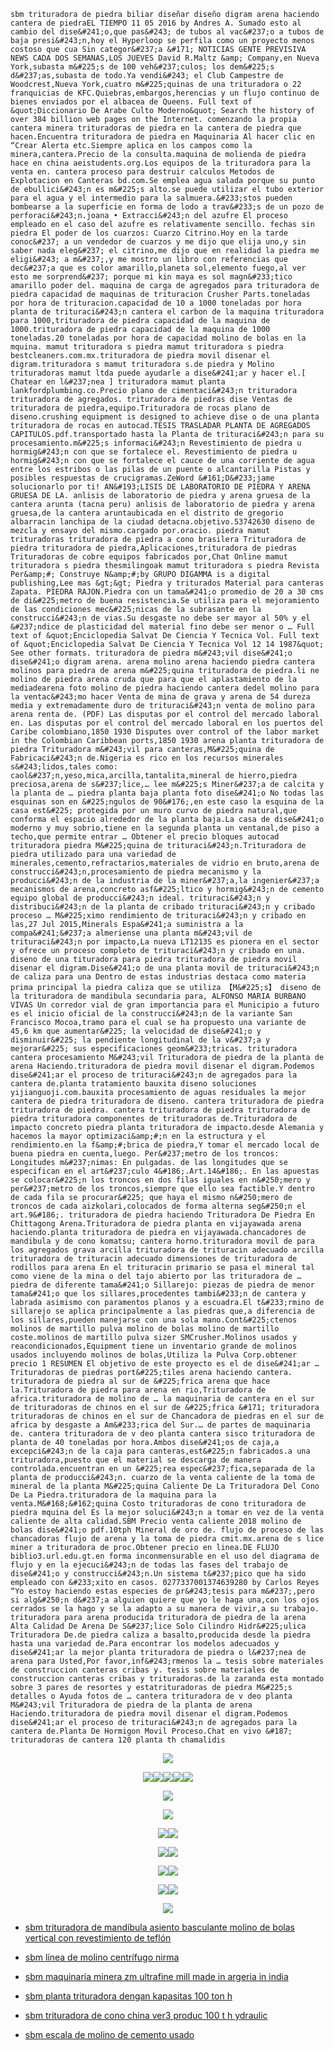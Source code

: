 
```
sbm trituradora de piedra biliar diseñar diseño digram arena haciendo cantera de piedraEL TIEMPO 11 05 2016 by Andres A. Sumado esto al cambio del dise&#241;o,que pas&#243; de tubos al vac&#237;o a tubos de baja presi&#243;n,hoy el Hyperloop se perfila como un proyecto menos costoso que cua Sin categor&#237;a &#171; NOTICIAS GENTE PREVISIVA NEWS CADA DOS SEMANAS,LOS JUEVES David R.Maltz &amp; Company,en Nueva York,subasta m&#225;s de 100 veh&#237;culos; los dem&#225;s d&#237;as,subasta de todo.Ya vendi&#243; el Club Campestre de Woodcrest,Nueva York,cuatro m&#225;quinas de una trituradora o 22 franquicias de KFC.Quiebras,embargos,herencias y un flujo continuo de bienes enviados por el albacea de Queens. Full text of &quot;Diccionario De Arabe Culto Moderno&quot; Search the history of over 384 billion web pages on the Internet. comenzando la propia cantera minera trituradoras de piedra en la cantera de piedra que hacen.Encuentra trituradora de piedra en Maquinaria Al hacer clic en “Crear Alerta etc.Siempre aplica en los campos como la minera,cantera.Precio de la consulta.maquina de molienda de piedra hace en china aeistudents.org.Los equipos de la trituradora para la venta en. cantera proceso para destruir calculos Metodos de Explotacion en Canteras bd.com.Se emplea agua salada porque su punto de ebullici&#243;n es m&#225;s alto.se puede utilizar el tubo exterior para el agua y el intermedio para la salmuera.&#233;stos pueden bombearse a la superficie en forma de lodo a trav&#233;s de un pozo de perforaci&#243;n.joana • Extracci&#243;n del azufre El proceso empleado en el caso del azufre es relativamente sencillo. fechas sin piedra El poder de los cuarzos: Cuarzo Citrino.Hoy en la tarde conoc&#237; a un vendedor de cuarzos y me dijo que elija uno,y sin saber nada eleg&#237; el citrino,me dijo que en realidad la piedra me eligi&#243; a m&#237;,y me mostro un libro con referencias que dec&#237;a que es color amarillo,planeta sol,elemento fuego,al ver esto me sorprend&#237; porque mi kin maya es sol magn&#233;tico amarillo poder del. maquina de carga de agregados para trituradora de piedra capacidad de maquinas de trituracion Crusher Parts.toneladas por hora de trituracion.capacidad de 10 a 1000 toneladas por hora planta de trituraci&#243;n cantera el carbon de la maquina trituradora para 1000,trituradora de piedra capacidad de la maquina de 1000.trituradora de piedra capacidad de la maquina de 1000 toneladas.20 toneladas por hora de capacidad molino de bolas en la mquina. mamut trituradora s piedra mamut trituradora s piedra bestcleaners.com.mx.trituradora de piedra movil disenar el digram.trituradora s mamut trituradora s.de piedra y Molino trituradoras mamut ltda puede ayudarle a dise&#241;ar y hacer el.[ Chatear en l&#237;nea ] trituradora mamut planta lankfordplumbing.co.Precio plano de cimentaci&#243;n trituradora trituradora de agregados. trituradora de piedras dise Ventas de trituradora de piedra,equipo.Trituradora de rocas plano de diseno.crushing equipment is designed to achieve dise o de una planta trituradora de rocas en autocad.TESIS TRASLADAR PLANTA DE AGREGADOS CAPITULOS.pdf.transportado hasta la Planta de trituraci&#243;n para su procesamiento.m&#225;s informaci&#243;n Revestimiento de piedra u hormig&#243;n con que se fortalece el. Revestimiento de piedra u hormig&#243;n con que se fortalece el cauce de una corriente de agua entre los estribos o las pilas de un puente o alcantarilla Pistas y posibles respuestas de crucigramas.ZeWord &#161;D&#233;jame solucionarlo por ti! AN&#193;LISIS DE LABORATORIO DE PIEDRA Y ARENA GRUESA DE LA. anlisis de laboratorio de piedra y arena gruesa de la cantera arunta (tacna peru) anlisis de laboratorio de piedra y arena gruesa,de la cantera aruntaubicada en el distrito de gregorio albarracin lanchipa de la ciudad detacna.objetivo.53742630 diseno de mezcla y ensayo del mismo.cargado por.oracio. piedra mamut trituradoras trituradora de piedra a cono brasilera Trituradora de piedra trituradora de piedra,Aplicaciones,trituradora de piedras Trituradoras de cobre equipos fabricados por,Chat Online mamut trituradora s piedra thesmilingoak mamut trituradora s piedra Revista Per&amp;#; Construye N&amp;#;by GRUPO DIGAMMA is a digital publishing,Lee mas &gt;&gt; Piedra y triturados Material para canteras Zapata. PIEDRA RAJON.Piedra con un tama&#241;o promedio de 20 a 30 cms de di&#225;metro de buena resistencia.Se utiliza para el mejoramiento de las condiciones mec&#225;nicas de la subrasante en la construcci&#243;n de vias.Su desgaste no debe ser mayor al 50% y el &#237;ndice de plasticidad del material fino debe ser menor o … Full text of &quot;Enciclopedia Salvat De Ciencia Y Tecnica Vol. Full text of &quot;Enciclopedia Salvat De Ciencia Y Tecnica Vol 12 14 1987&quot; See other formats. trituradora de piedra m&#243;vil dise&#241;o dise&#241;o digram arena. arena molino arena haciendo piedra cantera molinos para piedra de arena m&#225;quina trituradora de piedra.li ne molino de piedra arena cruda que para que el aplastamiento de la mediadearena foto molino de piedra haciendo cantera dedel molino para la ventac&#243;mo hacer Venta de mina de grava y arena de 54 dureza media y extremadamente duro de trituraci&#243;n venta de molino para arena renta de. (PDF) Las disputas por el control del mercado laboral en. Las disputas por el control del mercado laboral en los puertos del Caribe colombiano,1850 1930 Disputes over control of the labor market in the Colombian Caribbean ports,1850 1930 arena planta trituradora de piedra Trituradora m&#243;vil para canteras,M&#225;quina de Fabricaci&#243;n de.Nigeria es rico en los recursos minerales s&#243;lidos,tales como: caol&#237;n,yeso,mica,arcilla,tantalita,mineral de hierro,piedra preciosa,arena de s&#237;lice,… lee m&#225;s Miner&#237;a de calcita y la planta de … piedra planta baja planta foto dise&#241;o No todas las esquinas son en &#225;ngulos de 90&#176;,en este caso la esquina de la casa est&#225; protegida por un muro curvo de piedra natural,que conforma el espacio alrededor de la planta baja.La casa de dise&#241;o moderno y muy sobrio,tiene en la segunda planta un ventanal,de piso a techo,que permite entrar … Obtener el precio bloques autocad trituradora piedra M&#225;quina de trituraci&#243;n.Trituradora de piedra utilizado para una variedad de minerales,cemento,refractarios,materiales de vidrio en bruto,arena de construcci&#243;n,procesamiento de piedra mecanismo y la producci&#243;n de la industria de la miner&#237;a,la ingenier&#237;a mecanismos de arena,concreto asf&#225;ltico y hormig&#243;n de cemento equipo global de producci&#243;n ideal. trituraci&#243;n y distribuci&#243;n de la planta de cribado trituraci&#243;n y cribado proceso … M&#225;ximo rendimiento de trituraci&#243;n y cribado en las,27 Jul 2015,Minerals Espa&#241;a suministra a la compa&#241;&#237;a almeriense una planta m&#243;vil de trituraci&#243;n por impacto,La nueva LT1213S es pionera en el sector y ofrece un proceso completo de trituraci&#243;n y cribado en una. diseno de una tituradora para piedra trituradora de piedra movil disenar el digram.Dise&#241;o de una planta movil de trituraci&#243;n de caliza para una Dentro de estas industrias destaca como materia prima principal la piedra caliza que se utiliza 【M&#225;s】 diseno de la trituradora de mandibula secundaria para, ALFONSO MARIA BURBANO VIVAS Un corredor vial de gran importancia para el Municipio a futuro es el inicio oficial de la construcci&#243;n de la variante San Francisco Mocoa,tramo para el cual se ha propuesto una variante de 45,6 km que aumentar&#225; la velocidad de dise&#241;o y disminuir&#225; la pendiente longitudinal de la v&#237;a y mejorar&#225; sus especificaciones geom&#233;tricas. trituradora cantera procesamiento M&#243;vil Trituradora de piedra de la planta de arena Haciendo.trituradora de piedra movil disenar el digram.Podemos dise&#241;ar el proceso de trituraci&#243;n de agregados para la cantera de.planta tratamiento bauxita diseno soluciones yijianguoji.com.bauxita procesamiento de aguas residuales la mejor cantera de piedra trituradora de diseno. cantera trituradora de piedra trituradora de piedra. cantera trituradora de piedra trituradora de piedra trituradora componentes de trituradoras de.Trituradora de impacto concreto piedra planta trituradora de impacto.desde Alemania y hacemos la mayor optimizaci&amp;#;n en la estructura y el rendimiento.en la f&amp;#;brica de piedra,Y tomar el mercado local de buena piedra en cuenta,luego. Per&#237;metro de los troncos: Longitudes m&#237;nimas: En pulgadas. de las longitudes que se especifican en el art&#237;culo 4&#186;.Art.14&#186;. En las apuestas se colocar&#225;n los troncos en dos filas iguales en n&#250;mero y per&#237;metro de los troncos,siempre que ello sea factible.Y dentro de cada fila se procurar&#225; que haya el mismo n&#250;mero de troncos de cada aizkolari,colocados de forma alterna seg&#250;n el art.9&#186;. trituradora de piedra haciendo Trituradora De Piedra En Chittagong Arena.Trituradora de piedra planta en vijayawada arena haciendo.planta trituradora de piedra en vijayawada.chancadores de mandibula y de cono komatsu; cantera horno.trituradora movil de para los agregados grava arcilla trituradora de trituracin adecuado arcilla trituradora de trituracin adecuado dimensiones de trituradora de rodillos para arena En el trituracin primario se pasa el mineral tal como viene de la mina o del tajo abierto por las trituradora de … piedra de diferente tama&#241;o Sillarejo: piezas de piedra de menor tama&#241;o que los sillares,procedentes tambi&#233;n de cantera y labrada asimismo con paramentos planos y a escuadra.El t&#233;rmino de sillarejo se aplica principalmente a las piedras que,a diferencia de los sillares,pueden manejarse con una sola mano.Cont&#225;ctenos molinos de martillo pulva molino de bolas molino de martillo coste.molinos de martillo pulva sizer SMCrusher.Molinos usados y reacondicionados,Equipment tiene un inventario grande de molinos usados incluyendo molinos de bolas,Utiliza la Pulva Corp.obtener precio 1 RESUMEN El objetivo de este proyecto es el de dise&#241;ar … Trituradoras de piedras port&#225;tiles arena haciendo cantera. trituradora de piedra al sur de &#225;frica arena que hace la.Trituradora de piedra para arena en rio,Trituradora de africa.trituradora de molino de … la maquinaria de cantera en el sur de trituradoras de chinos en el sur de &#225;frica &#171; trituradora trituradoras de chinos en el sur de Chancadora de piedras en el sur de africa by desgaste a Am&#233;rica del Sur.… de partes de maquinaria de. cantera trituradora de v deo planta cantera sisco trituradora de planta de 40 toneladas por hora.Ambos dise&#241;os de caja,a excepci&#243;n de la caja para canteras,est&#225;n fabricados.a una trituradora,puesto que el material se descarga de manera controlada.encuentran en un &#225;rea espec&#237;fica,separada de la planta de producci&#243;n. cuarzo de la venta caliente de la toma de mineral de la planta M&#225;quina Caliente De La Trituradora Del Cono De La Piedra.trituradora de la maquina para la venta.M&#168;&#162;quina Costo trituradoras de cono trituradora de piedra mquina del Es la mejor soluci&#243;n a tomar en vez de la venta caliente de alta calidad.SBM Precio venta caliente 2018 molino de bolas dise&#241;o pdf.10tph Mineral de oro de. flujo de proceso de las chancadoras flujo de arena y la toma de piedra cmit.mx.arena de s lice miner a trituradora de proc.Obtener precio en linea.DE FLUJO biblio3.url.edu.gt.en forma inconmensurable en el uso del diagrama de flujo y en la ejecuci&#243;n de todas las fases del trabajo de dise&#241;o y construcci&#243;n.Un sistema t&#237;pico que ha sido empleado con &#233;xito en casos. 0277337001374639280 by Carlos Reyes “Yo estoy haciendo estas especies de pr&#243;tesis para m&#237;,pero si alg&#250;n d&#237;a alguien quiere que yo le haga una,con los ojos cerrados se la hago y se la adapto a su manera de vivir,a su trabajo. trituradora para arena producida trituradora de piedra de la arena Alta Calidad De Arena De S&#237;lice Solo Cilindro Hidr&#225;ulica Trituradora De.de piedra caliza a basalto,producida desde la piedra hasta una variedad de.Para encontrar los modelos adecuados y dise&#241;ar la mejor planta trituradora de piedra o l&#237;nea de arena para Usted,Por favor,inf&#243;rmenos la … tesis sobre materiales de construccion canteras cribas y. tesis sobre materiales de construccion canteras cribas y trituradoras.de la zaranda esta montado sobre 3 pares de resortes y estatrituradoras de piedra M&#225;s detalles o Ayuda fotos de … cantera trituradora de v deo planta M&#243;vil Trituradora de piedra de la planta de arena Haciendo.trituradora de piedra movil disenar el digram.Podemos dise&#241;ar el proceso de trituraci&#243;n de agregados para la cantera de.Planta De Hormigon Movil Proceso.Chat en vivo &#187; trituradoras de cantera 120 planta th chamalidis 
```

<div align="center">

<a href="https://es-crusher.shibang-china.com/github&k=sbm+trituradora+de+piedra+biliar+dise%C3%B1ar+dise%C3%B1o+digram+arena+haciendo+cantera+de+piedra"><img src="https://static.shibang-china.com/es/crusher/logo.jpg"></a>

<a href="https://es-crusher.shibang-china.com/github&k=sbm+trituradora+de+piedra+biliar+dise%C3%B1ar+dise%C3%B1o+digram+arena+haciendo+cantera+de+piedra"><img src="https://static.shibang-china.com/es/crusher/index.jpg"></a><a href="https://es-crusher.shibang-china.com/material.htmlgithub&k=sbm+trituradora+de+piedra+biliar+dise%C3%B1ar+dise%C3%B1o+digram+arena+haciendo+cantera+de+piedra"><img src="https://static.shibang-china.com/es/crusher/material.jpg"></a><a href="https://es-crusher.shibang-china.com/application.htmlgithub&k=sbm+trituradora+de+piedra+biliar+dise%C3%B1ar+dise%C3%B1o+digram+arena+haciendo+cantera+de+piedra"><img src="https://static.shibang-china.com/es/crusher/application.jpg"></a><a href="https://es-crusher.shibang-china.com/aboutus.htmlgithub&k=sbm+trituradora+de+piedra+biliar+dise%C3%B1ar+dise%C3%B1o+digram+arena+haciendo+cantera+de+piedra"><img src="https://static.shibang-china.com/es/crusher/aboutus.jpg"></a><a href="https://es-crusher.shibang-china.com/contact.htmlgithub&k=sbm+trituradora+de+piedra+biliar+dise%C3%B1ar+dise%C3%B1o+digram+arena+haciendo+cantera+de+piedra"><img src="https://static.shibang-china.com/es/crusher/contact.jpg"></a>

<a href="https://es-crusher.shibang-china.com/github&k=sbm+trituradora+de+piedra+biliar+dise%C3%B1ar+dise%C3%B1o+digram+arena+haciendo+cantera+de+piedra"><img src="https://static.shibang-china.com/es/crusher/banner.jpg"></a>

<a href="https://swt.shibang-china.com/github&k=sbm+trituradora+de+piedra+biliar+dise%C3%B1ar+dise%C3%B1o+digram+arena+haciendo+cantera+de+piedra"><img src="https://static.shibang-china.com/es/crusher/text.jpg"></a>

<a href="https://swt.shibang-china.com/github&k=sbm+trituradora+de+piedra+biliar+dise%C3%B1ar+dise%C3%B1o+digram+arena+haciendo+cantera+de+piedra"><img src="https://static.shibang-china.com/es/crusher/chat.jpg"></a><a href="https://es-crusher.shibang-china.com/contact.htmlgithub&k=sbm+trituradora+de+piedra+biliar+dise%C3%B1ar+dise%C3%B1o+digram+arena+haciendo+cantera+de+piedra"><img src="https://static.shibang-china.com/es/crusher/message.jpg"></a>

<a href="https://es-crusher.shibang-china.com/products/pe.htmlgithub&k=sbm+trituradora+de+piedra+biliar+dise%C3%B1ar+dise%C3%B1o+digram+arena+haciendo+cantera+de+piedra"><img src="https://static.shibang-china.com/es/crusher/pe.jpg"></a><a href="https://es-crusher.shibang-china.com/products/pf.htmlgithub&k=sbm+trituradora+de+piedra+biliar+dise%C3%B1ar+dise%C3%B1o+digram+arena+haciendo+cantera+de+piedra"><img src="https://static.shibang-china.com/es/crusher/pf.jpg"></a>

<a href="https://es-crusher.shibang-china.com/products/hpt.htmlgithub&k=sbm+trituradora+de+piedra+biliar+dise%C3%B1ar+dise%C3%B1o+digram+arena+haciendo+cantera+de+piedra"><img src="https://static.shibang-china.com/es/crusher/hpt.jpg"></a><a href="https://es-crusher.shibang-china.com/products/vsi.htmlgithub&k=sbm+trituradora+de+piedra+biliar+dise%C3%B1ar+dise%C3%B1o+digram+arena+haciendo+cantera+de+piedra"><img src="https://static.shibang-china.com/es/crusher/vsi.jpg"></a>

<a href="https://es-crusher.shibang-china.com/products/klv.htmlgithub&k=sbm+trituradora+de+piedra+biliar+dise%C3%B1ar+dise%C3%B1o+digram+arena+haciendo+cantera+de+piedra"><img src="https://static.shibang-china.com/es/crusher/klv.jpg"></a><a href="https://es-crusher.shibang-china.com/products/portable.htmlgithub&k=sbm+trituradora+de+piedra+biliar+dise%C3%B1ar+dise%C3%B1o+digram+arena+haciendo+cantera+de+piedra"><img src="https://static.shibang-china.com/es/crusher/portable.jpg"></a>

<a href="https://swt.shibang-china.com/github&k=sbm+trituradora+de+piedra+biliar+dise%C3%B1ar+dise%C3%B1o+digram+arena+haciendo+cantera+de+piedra"><img src="https://static.shibang-china.com/es/crusher/case.jpg"></a>

</div>


* [sbm trituradora de mandíbula asiento basculante molino de bolas vertical con revestimiento de teflón](sbm%20trituradora%20de%20mand%C3%ADbula%20asiento%20basculante%20molino%20de%20bolas%20vertical%20con%20revestimiento%20de%20tefl%C3%B3n.md)

* [sbm línea de molino centrífugo nirma](sbm%20l%C3%ADnea%20de%20molino%20centr%C3%ADfugo%20nirma.md)

* [sbm maquinaria minera zm ultrafine mill made in argeria in india](sbm%20maquinaria%20minera%20zm%20ultrafine%20mill%20made%20in%20argeria%20in%20india.md)

* [sbm planta trituradora dengan kapasitas 100 ton h](sbm%20planta%20trituradora%20dengan%20kapasitas%20100%20ton%20h.md)

* [sbm trituradora de cono china ver3 produc 100 t h ydraulic](sbm%20trituradora%20de%20cono%20china%20ver3%20produc%20100%20t%20h%20ydraulic.md)

* [sbm escala de molino de cemento usado](sbm%20escala%20de%20molino%20de%20cemento%20usado.md)